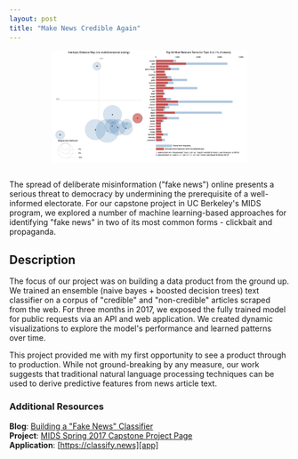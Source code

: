```yaml
---
layout: post
title: "Make News Credible Again"
---
```

<img src="/img/mnca_clustering.png" alt='term-frequency clustering' style="width: 70%; margin: auto; display: block"><br>  

The spread of deliberate misinformation ("fake news") online presents a serious threat to democracy by undermining the prerequisite of a well-informed electorate. For our capstone project in UC Berkeley's MIDS program, we explored a number of machine learning-based approaches for identifying "fake news" in two of its most common forms - clickbait and propaganda.  

## Description
The focus of our project was on building a data product from the ground up. We trained an ensemble (naive bayes + boosted decision trees) text classifier on a corpus of "credible" and "non-credible" articles scraped from the web. For three months in 2017, we exposed the fully trained model for public requests via an API and web application. We created dynamic visualizations to explore the model's performance and learned patterns over time.  

This project provided me with my first opportunity to see a product through to production.  While not ground-breaking by any measure, our work suggests that traditional natural language processing techniques can be used to derive predictive features from news article text.

### Additional Resources
__Blog__: [Building a "Fake News" Classifier][medium]  
__Project__: [MIDS Spring 2017 Capstone Project Page][mids]  
__Application__: [https://classify.news][app]

[medium]: https://medium.com/@bborlaug/building-a-fake-news-classifier-pt-1-3-7a8c3631e19e
[mids]: https://www.ischool.berkeley.edu/projects/2017/make-news-credible-again  
[app]: https://makenewscredibleagain.github.io/
